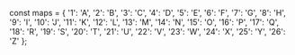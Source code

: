 const maps = {
        '1': 'A',
        '2': 'B',
        '3': 'C',
        '4': 'D',
        '5': 'E',
        '6': 'F',
        '7': 'G',
        '8': 'H',
        '9': 'I',
        '10': 'J',
        '11': 'K',
        '12': 'L',
        '13': 'M',
        '14': 'N',
        '15': 'O',
        '16': 'P',
        '17': 'Q',
        '18': 'R',
        '19': 'S',
        '20': 'T',
        '21': 'U',
        '22': 'V',
        '23': 'W',
        '24': 'X',
        '25': 'Y',
        '26': 'Z'
    };